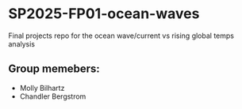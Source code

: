 # SP2025-FP01-ocean-waves
Final projects repo for the ocean wave/current vs rising global temps analysis

## Group memebers:
- Molly Bilhartz
- Chandler Bergstrom
